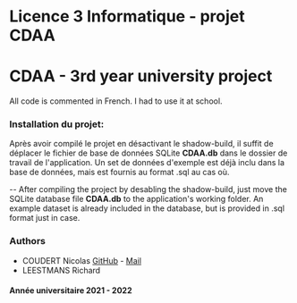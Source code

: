 # Licence 3 Informatique - projet CDAA
# CDAA - 3rd year university project

All code is commented in French. I had to use it at school.

### Installation du projet:
Après avoir compilé le projet en désactivant le shadow-build, il suffit de déplacer le fichier de base de données SQLite **CDAA.db** dans le dossier de travail de l'application.
Un set de données d'exemple est déjà inclu dans la base de données, mais est fournis au format .sql au cas où.

--
After compiling the project by desabling the shadow-build, just move the SQLite database file **CDAA.db** to the application's working folder.
An example dataset is already included in the database, but is provided in .sql format just in case.

### Authors
- COUDERT Nicolas [GitHub](https://github.com/nicolasCDT) - [Mail](mailto:nicolas@coudert.pro)
- LEESTMANS Richard
#### Année universitaire 2021 - 2022
